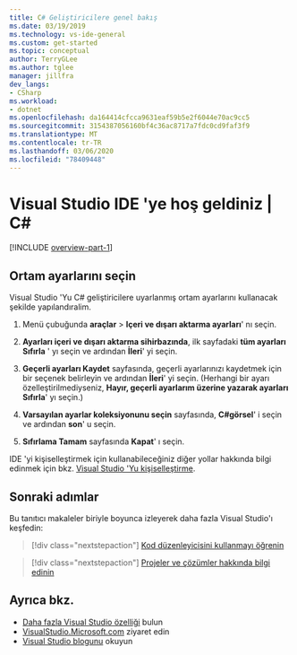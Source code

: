 ```yaml
---
title: C# Geliştiricilere genel bakış
ms.date: 03/19/2019
ms.technology: vs-ide-general
ms.custom: get-started
ms.topic: conceptual
author: TerryGLee
ms.author: tglee
manager: jillfra
dev_langs:
- CSharp
ms.workload:
- dotnet
ms.openlocfilehash: da164414cfcca9631eaf59b5e2f6044e70ac9cc5
ms.sourcegitcommit: 3154387056160bf4c36ac8717a7fdc0cd9faf3f9
ms.translationtype: MT
ms.contentlocale: tr-TR
ms.lasthandoff: 03/06/2020
ms.locfileid: "78409448"
---
```

# <a name="welcome-to-the-visual-studio-ide--c"></a>Visual Studio IDE 'ye hoş geldiniz | C\#

[!INCLUDE [overview-part-1](../includes/ide-overview.md)]

## <a name="select-environment-settings"></a>Ortam ayarlarını seçin

Visual Studio 'Yu C# geliştiricilere uyarlanmış ortam ayarlarını kullanacak şekilde yapılandıralim.

1. Menü çubuğunda **araçlar** > **Içeri ve dışarı aktarma ayarları**' nı seçin.

2. **Ayarları içeri ve dışarı aktarma sihirbazında**, ilk sayfadaki **tüm ayarları Sıfırla** ' yı seçin ve ardından **İleri**' yi seçin.

3. **Geçerli ayarları Kaydet** sayfasında, geçerli ayarlarınızı kaydetmek için bir seçenek belirleyin ve ardından **İleri**' yi seçin. (Herhangi bir ayarı özelleştirilmediyseniz, **Hayır, geçerli ayarlarım üzerine yazarak ayarları Sıfırla**' yı seçin.)

4. **Varsayılan ayarlar koleksiyonunu seçin** sayfasında, **C#görsel**' i seçin ve ardından **son**' u seçin.

5. **Sıfırlama Tamam** sayfasında **Kapat**' ı seçin.

IDE 'yi kişiselleştirmek için kullanabileceğiniz diğer yollar hakkında bilgi edinmek için bkz. [Visual Studio 'Yu kişiselleştirme](../../ide/personalizing-the-visual-studio-ide.md).

## <a name="next-steps"></a>Sonraki adımlar

Bu tanıtıcı makaleler biriyle boyunca izleyerek daha fazla Visual Studio'ı keşfedin:

> [!div class="nextstepaction"]
> [Kod düzenleyicisini kullanmayı öğrenin](tutorial-editor.md)

> [!div class="nextstepaction"]
> [Projeler ve çözümler hakkında bilgi edinin](../tutorial-projects-solutions.md)

## <a name="see-also"></a>Ayrıca bkz.

- [Daha fazla Visual Studio özelliği](../../ide/advanced-feature-overview.md) bulun
- [VisualStudio.Microsoft.com](https://visualstudio.microsoft.com/vs/) ziyaret edin
- [Visual Studio blogunu](https://devblogs.microsoft.com/visualstudio/) okuyun
